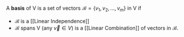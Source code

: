 A **basis** of V is a set of vectors $\mathcal{B}=\{v_{1},v_{2},\dots ,v_{m}\}$ in V if
- $\mathcal{B}$ is a [[Linear Independence]] 
- $\mathcal{B}$  spans V (any $\vec{v} \in V$) is a [[Linear Combination]] of vectors in $\mathcal{B}$.